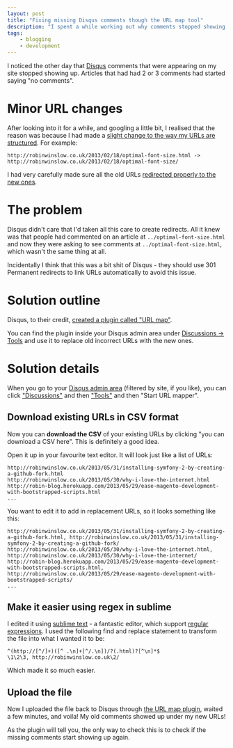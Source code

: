 ```yaml
---
layout: post
title: "Fixing missing Disqus comments though the URL map tool"
description: "I spent a while working out why comments stopped showing up on my blog posts. I eventually discovered the cause and worked out how to fix it through the Disqus URL map tool."
tags:
    - blogging
    - development
---
```


I noticed the other day that [Disqus](http://disqus.com/) comments that were appearing on my site stopped showing up. Articles that had had 2 or 3 comments had started saying "no comments".

Minor URL changes
===

After looking into it for a while, and googling a little bit, I realised that the reason was because I had made a [slight change to the way my URLs are structured](https://github.com/nottrobin/robin-blog/commit/3255ec30f3ae1f7faa13c942e4a5e9db07290a6e). For example:

```
http://robinwinslow.co.uk/2013/02/18/optimal-font-size.html -> http://robinwinslow.co.uk/2013/02/18/optimal-font-size/
```

I had very carefully made sure all the old URLs [redirected properly to the new ones](https://github.com/nottrobin/robin-blog/commit/af062d575f0b15e54027a2c3df0697162bb312b0).

The problem
===

Disqus didn't care that I'd taken all this care to create redirects. All it knew was that people had commented on an article at `../optimal-font-size.html` and now they were asking to see comments at `../optimal-font-size.html`, which wasn't the same thing at all.

Incidentally I think that this was a bit shit of Disqus - they should use 301 Permanent redirects to link URLs automatically to avoid this issue.

Solution outline
===

Disqus, to their credit, [created a plugin called "URL map"](http://blog.disqus.com/post/870654196/migrate-your-threads-by-uploading-a-url-map).

You can find the plugin inside your Disqus admin area under [Discussions -> Tools](http://robin-blog.disqus.com/admin/discussions/migrate/) and use it to replace old incorrect URLs with the new ones.

Solution details
===

When you go to your [Disqus admin area](http://disqus.com/admin/moderate/) (filtered by site, if you like), you can click ["Discussions"](http://robin-blog.disqus.com/admin/discussions/) and then ["Tools"](http://robin-blog.disqus.com/admin/discussions/migrate/) and then "Start URL mapper".

Download existing URLs in CSV format
---

Now you can **download the CSV** of your existing URLs by clicking "you can download a CSV here". This is definitely a good idea.

Open it up in your favourite text editor. It will look just like a list of URLs:

```
http://robinwinslow.co.uk/2013/05/31/installing-symfony-2-by-creating-a-github-fork.html
http://robinwinslow.co.uk/2013/05/30/why-i-love-the-internet.html
http://robin-blog.herokuapp.com/2013/05/29/ease-magento-development-with-bootstrapped-scripts.html
...
```

You want to edit it to add in replacement URLs, so it looks something like this:

```
http://robinwinslow.co.uk/2013/05/31/installing-symfony-2-by-creating-a-github-fork.html, http://robinwinslow.co.uk/2013/05/31/installing-symfony-2-by-creating-a-github-fork/
http://robinwinslow.co.uk/2013/05/30/why-i-love-the-internet.html, http://robinwinslow.co.uk/2013/05/30/why-i-love-the-internet/
http://robin-blog.herokuapp.com/2013/05/29/ease-magento-development-with-bootstrapped-scripts.html, http://robinwinslow.co.uk/2013/05/29/ease-magento-development-with-bootstrapped-scripts/
...
```

Make it easier using regex in sublime
---

I edited it using [sublime text](http://www.sublimetext.com/) - a fantastic editor, which support [regular expressions](http://en.wikipedia.org/wiki/Regular_expressions). I used the following find and replace statement to transform the file into what I wanted it to be:

``` regex
^(http://[^/]+)([^ .\n]+[^/.\n])/?(.html)?[^\n]*$
\1\2\3, http://robinwinslow.co.uk\2/
```

Which made it so much easier.

Upload the file
---

Now I uploaded the file back to Disqus through [the URL map plugin](http://robin-blog.disqus.com/admin/discussions/migrate/), waited a few minutes, and voila! My old comments showed up under my new URLs!

As the plugin will tell you, the only way to check this is to check if the missing comments start showing up again.
